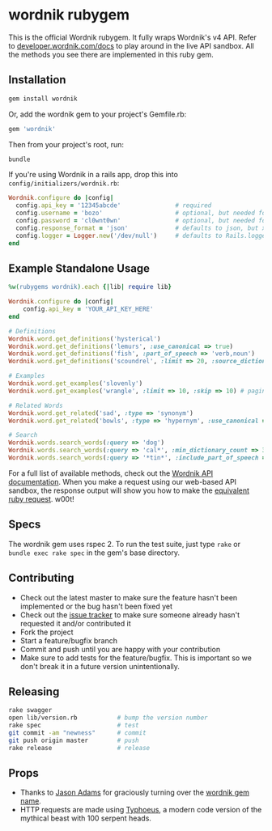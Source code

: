 wordnik rubygem
===============

This is the official Wordnik rubygem. It fully wraps Wordnik's v4 API. Refer to 
[developer.wordnik.com/docs](http://developer.wordnik.com/docs) to play around 
in the live API sandbox. All the methods you see there are implemented in this 
ruby gem.

Installation
------------

```bash
gem install wordnik
```

Or, add the wordnik gem to your project's Gemfile.rb:

```ruby
gem 'wordnik'
```

Then from your project's root, run:

```bash
bundle
```

If you're using Wordnik in a rails app, drop this into `config/initializers/wordnik.rb`:

```ruby
Wordnik.configure do |config|
  config.api_key = '12345abcde'               # required
  config.username = 'bozo'                    # optional, but needed for user-related functions
  config.password = 'cl0wnt0wn'               # optional, but needed for user-related functions
  config.response_format = 'json'             # defaults to json, but xml is also supported
  config.logger = Logger.new('/dev/null')     # defaults to Rails.logger or Logger.new(STDOUT). Set to Logger.new('/dev/null') to disable logging.
end
```

Example Standalone Usage
------------------------

```ruby
%w(rubygems wordnik).each {|lib| require lib}

Wordnik.configure do |config|
	config.api_key = 'YOUR_API_KEY_HERE'
end

# Definitions
Wordnik.word.get_definitions('hysterical')
Wordnik.word.get_definitions('lemurs', :use_canonical => true)
Wordnik.word.get_definitions('fish', :part_of_speech => 'verb,noun')
Wordnik.word.get_definitions('scoundrel', :limit => 20, :source_dictionaries => "ahd,wiktionary,wordnet")

# Examples
Wordnik.word.get_examples('slovenly')
Wordnik.word.get_examples('wrangle', :limit => 10, :skip => 10) # pagination

# Related Words
Wordnik.word.get_related('sad', :type => 'synonym')
Wordnik.word.get_related('bowls', :type => 'hypernym', :use_canonical => true)

# Search
Wordnik.words.search_words(:query => 'dog')
Wordnik.words.search_words(:query => 'cal*', :min_dictionary_count => 3)
Wordnik.words.search_words(:query => '*tin*', :include_part_of_speech => 'verb', :min_length => 5, :max_length => 20)

```

For a full list of available methods, check out the [Wordnik API documentation](http://developer.wordnik.com/docs).
When you make a request using our web-based API sandbox, the response output will show you how to make the 
[equivalent ruby request](http://cl.ly/9FQY). w00t!

Specs
-----

The wordnik gem uses rspec 2. To run the test suite, just type `rake` or `bundle exec rake spec` in the gem's base directory.

	
Contributing
------------

* Check out the latest master to make sure the feature hasn't been implemented or the bug hasn't been fixed yet
* Check out the [issue tracker](http://github.com/wordnik/wordnik-ruby/issues) to make sure someone already hasn't requested it and/or contributed it
* Fork the project
* Start a feature/bugfix branch
* Commit and push until you are happy with your contribution
* Make sure to add tests for the feature/bugfix. This is important so we don't break it in a future version unintentionally.

Releasing
---------

```bash
rake swagger
open lib/version.rb           # bump the version number
rake spec                     # test
git commit -am "newness"      # commit
git push origin master        # push
rake release                  # release
```

Props
-----

* Thanks to [Jason Adams](http://twitter.com/#!/ealdent) for graciously turning 
	over the [wordnik gem name](https://rubygems.org/gems/wordnik).
* HTTP requests are made using [Typhoeus](https://github.com/dbalatero/typhoeus), 
	a modern code version of the mythical beast with 100 serpent heads.